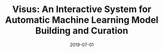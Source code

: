 ---
title: 'Visus: An Interactive System for Automatic Machine Learning Model Building and Curation'
collection: publications
permalink: /publication/2019-visus
excerpt: ''
date: 2019-07-01
venue: 'HILDA19: Proceedings of the Workshop on Human-In-the-Loop Data Analytics'
paperurl: 'https://dl.acm.org/doi/abs/10.1145/3328519.3329134'
authors: 'Santos, A., Castelo, S., Felix, C., Ono, J.P., Yu, B., Hong, S.R., Silva, C.T., Bertini, E. and Freire, J.,'
---
